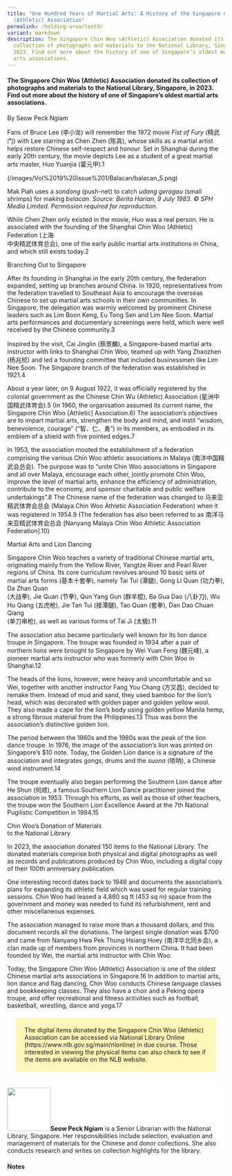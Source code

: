 ```yaml
---
title: "One Hundred Years of Martial Arts: A History of the Singapore Chin Woo
  (Athletic) Association"
permalink: /holding-area/test9/
variant: markdown
description: The Singapore Chin Woo (Athletic) Association donated its
  collection of photographs and materials to the National Library, Singapore, in
  2023. Find out more about the history of one of Singapore’s oldest martial
  arts associations.
---
```

#### The Singapore Chin Woo (Athletic) Association donated its collection of photographs and materials to the National Library, Singapore, in 2023. Find out more about the history of one of Singapore’s oldest martial arts associations.  
By Seow Peck Ngiam

Fans of Bruce Lee (李小龙) will remember the 1972 movie _Fist of Fury_ (精武门) with Lee starring as Chen Zhen (陈真), whose skills as a martial artist helps restore Chinese self-respect and honour. Set in Shanghai during the early 20th century, the movie depicts Lee as a student of a great martial arts master, Huo Yuanjia (霍元甲).1

(/images/Vol%2019%20Issue%201/Balacan/balacan_5.png)
<div style="background-color: white;">Mak Piah uses a <i>sondong</i> (push-net) to catch <i>udang geragau</i> (small shrimps) for making <i>belacan</i>. <i>Source: Berita Harian, 9 July 1983. ©&nbsp;SPH Media Limited. Permission required for reproduction.</i></div>

While Chen Zhen only existed in the movie, Huo was a real person. He is associated with the founding of the Shanghai Chin Woo (Athletic) Federation (上海  
中央精武体育总会), one of the early public martial arts institutions in China, and which still exists today.2 &nbsp; &nbsp;

Branching Out to Singapore

After its founding in Shanghai in the early 20th century, the federation expanded, setting up branches around China. In 1920, representatives from the federation travelled to Southeast Asia to encourage the overseas Chinese to set up martial arts schools in their own communities. In Singapore, the delegation was warmly welcomed by prominent Chinese leaders such as Lim Boon Keng, Eu Tong Sen and Lim Nee Soon. Martial arts performances and documentary screenings were held, which were well received by the Chinese community.3

Inspired by the visit, Cai Jinglin (蔡景麟), a Singapore-based martial arts instructor with links to Shanghai Chin Woo, teamed up with Yang Zhaozhen (杨兆桢) and led a founding committee that included businessmen like Lim Nee Soon. The Singapore branch of the federation was established in 1921.4&nbsp;

About a year later, on 9 August 1922, it was officially registered by the colonial government as the Chinese Chin Wu (Athletic) Association (星洲中国精武体育会).5 (In 1960, the organisation assumed its current name, the Singapore Chin Woo \[Athletic\] Association.6) The association’s objectives are to impart martial arts, strengthen the body and mind, and instil “wisdom, benevolence, courage” (“智、仁、勇”) in its members, as embodied in its emblem of a shield with five pointed edges.7

In 1953, the association mooted the establishment of a federation comprising the various Chin Woo athletic associations in Malaya (南洋中国精武会总会). The purpose was to “unite Chin Woo associations in Singapore and all over Malaya, encourage each other, jointly promote Chin Woo, improve the level of martial arts, enhance the efficiency of administration, contribute to the economy, and sponsor charitable and public welfare undertakings”.8 The Chinese name of the federation was changed to 马来亚精武体育会总会 (Malaya Chin Woo Athletic Association Federation) when it was registered in 1954.9 (The federation has also been referred to as 南洋马来亚精武体育会总会 \[Nanyang Malaya Chin Woo Athletic Association Federation\].10)

Martial Arts and Lion Dancing&nbsp;

Singapore Chin Woo teaches a variety of traditional Chinese martial arts, originating mainly from the Yellow River, Yangtze River and Pearl River regions of China. Its core curriculum revolves around 10 basic sets of martial arts forms (基本十套拳), namely Tai Tui (潭腿), Gong Li Quan (功力拳), Da Zhan Quan  
(大战拳), Jie Quan (节拳), Qun Yang Gun (群羊棍), Ba Gua Dao (八卦刀), Wu Hu Qiang (五虎枪), Jie Tan Tui (接潭腿), Tao Quan (套拳), Dan Dao Chuan Qiang  
(单刀串枪), as well as various forms of Tai Ji (太极).11 &nbsp;

The association also became particularly well known for its lion dance troupe in Singapore. The troupe was founded in 1934 after a pair of northern lions were brought to Singapore by Wei Yuan Feng (魏元峰), a pioneer martial arts instructor who was formerly with Chin Woo in Shanghai.12

The heads of the lions, however, were heavy and uncomfortable and so Wei, together with another instructor Fang You Chang (方又昌), decided to remake them. Instead of mud and sand, they used bamboo for the lion’s head, which was decorated with golden paper and golden yellow wool. They also made a cape for the lion’s body using golden yellow Manila hemp, a strong fibrous material from the Philippines.13 Thus was born the association’s distinctive golden lion.

The period between the 1960s and the 1980s was the peak of the lion dance troupe. In 1976, the image of the association’s lion was printed on Singapore’s $10 note. Today, the Golden Lion dance is a signature of the association and integrates gongs, drums and the _suona_ (唢呐), a Chinese wind instrument.14

The troupe eventually also began performing the Southern Lion dance after He Shun (何顺), a famous Southern Lion Dance practitioner joined the association in 1953. Through his efforts, as well as those of other teachers, the troupe won the Southern Lion Excellence Award at the 7th National Pugilistic Competition in 1984.15

Chin Woo’s Donation of Materials  
to the National Library&nbsp;

In 2023, the association donated 150 items to the National Library. The donated materials comprise both physical and digital photographs as well as records and publications produced by Chin Woo, including a digital copy of their 100th anniversary publication.&nbsp;

One interesting record dates back to 1946 and documents the association’s plans for expanding its athletic field which was used for regular training sessions. Chin Woo had leased a 4,880 sq ft (453 sq m) space from the government and money was needed to fund its refurbishment, rent and other miscellaneous expenses.&nbsp;

The association managed to raise more than a thousand dollars, and this document records all the donations. The largest single donation was $700 and came from Nanyang Hwa Pek Thung Hsiang Hoey (南洋华北同乡会), a clan made up of members from provinces in northern China. It had been founded by Wei, the martial arts instructor with Chin Woo.&nbsp;

Today, the Singapore Chin Woo (Athletic) Association is one of the oldest Chinese martial arts associations in Singapore.16 In addition to martial arts, lion dance and flag dancing, Chin Woo conducts Chinese language classes and bookkeeping classes. They also have a choir and a Peking opera troupe, and offer recreational and fitness activities such as football, basketball, wrestling, dance and yoga.17

<div style="background-colour:#fff6ba; padding:20px; margin: 20px; background: #fff6ba">The digital items donated by the Singapore Chin Woo (Athletic) Association can be accessed via National Library Online (https://www.nlb.gov.sg/main/nlonline) in due course. Those interested in viewing the physical items can also check to see if the items are available on the NLB website.</div>


<div style="background-color: white;">
<br>
<img style="width: 100px; height: 100px;" src="/images/Authors/.png"><b>Seow Peck Ngiam</b> is a Senior Librarian with the National Library, Singapore. Her responsibilities include selection, evaluation and management of materials for the Chinese and donor collections. She also conducts research and writes on collection highlights for the library.</div>

#### **Notes**

[^1]: Dwayne Wong (Omowale), “‘No Dogs and No Chinese Allowed’: The Historical Significance of Bruce Lee’s ‘Fist of Fury’,” _HuffPost_, 15 March 2016, https://www.huffpost.com/entry/no-dogs-and-no-chinese-al\_b\_9455424; “Enthusiasts Mark Martial Arts Master Huo Yuanjia’s 150th Birthday in Shanghai,” CGTN, 23 January 2019, https://news.cgtn.com/news/3d3d514f314d544d32457a6333566d54/index.html.

[^2]: Lee Xiu 李秀, “Bai nian jingwu ti yu zai malaixiya de fa zhan ji ying xiang yan jiu” 百年精武体育在马来西亚的发展及影响研究 \[The study of the development and influence of century-old Chin Woo in Malaysia\], _Journal of Huangshan University_ 13, no. 5 (October 2011): 96. (From JSTOR via NLB’s eResources website)

[^3]: Singapore Chin Woo (Athletic) Association, 新加坡精武体育会四十五周年会庆纪念刊 _1921–1966 = Singapore Chin Woo (Athletic) Association, 45th Anniversary Celebration Souvenir_ (Singapore: Singapore Chin Woo \[Athletic\] Association, 1966), 189. (From National Library, Singapore, call no. RCLOS Chinese 796.8159 SIN)

[^4]: Singapore Chin Woo (Athletic) Association, 新加坡精武体育会四十五周年会庆纪念刊, 80.

[^5]: “Our History,” Singapore Chin Woo (Athletic) Association, last accessed 8 January 2024, https://sgchinwoo.com/our-history; Untitled, _Singapore Free Press and Mercantile Advertiser (1884-1942)_, 12 August 1922, 6. (From NewspaperSG)

[^6]: “Our History.” &nbsp;

[^7]: Lee, “Bai nian jingwu ti yu zai malaixiya de fa zhan ji ying xiang yan jiu,” 96–100; “Our Emblem and Flag,” Singapore Chin Woo (Athletic) Association, last accesses 8 January 2024, https://sgchinwoo.com/our-emblem-and-flag/.

[^8]: Gong Pengcheng 龚鹏程, “Jing wu tiyu hui zai nanyang de fa zhan,” 精武体育会在南洋的发展 (The development of the Chin Woo Athletic Association in Southeast Asia), 少林与太极 (_Shaolin and Taiji_), no. 6 (2021), 52–55, https://m.fx361.com/news/2021/1012/8937357.html; “Ge de Jingwuhui dai biao ji yi shang jue zu lianhe jigou ding ming wei Nanyang zhongguo jingwuhui zonghui tong guo zhang cheng xu chu chang wu wei yuan ji ge bu zhi yuan” 各地精武会代表集怡商决组联合机构定名为南洋中国精武会总会通过章程选出常务委员及各部职员 (Representatives of Chinese martial arts associations from various states met in Ipoh and decided on the formation of Nanyang Zhongguo Jingwuhui Zonghui), 南洋商报 _Nanyang Siang Pau_, 6 May 1953, 9. (From NewspaperSG)

[^9]: “Ma jingwu zonghui yi huo zhun zhu ce”马精武总会 已获准注册 (Registration of Chin Woo federation of Malaya has been approved),  
星洲日报 _Sin Chew Jit Poh_, 19 February 1954, 8. (From NewspaperSG)

[^10]: Singapore Chin Woo (Athletic) Association, 新加坡精武体育会五十周年会庆纪念刊 _1921–1971 = Singapore Chin Woo (Athletic) Association, 50th Anniversary Celebration Souvenir_ (Singapore: Singapore Chin Woo \[Athletic\] Association, 1971), 240. (From National Library, Singapore, call no. RCLOS Chinese 796.8155095957 SIN)

[^11]: “Martial Arts,” Singapore Chin Woo (Athletic) Association, last accessed 8 January 2024, https://sgchinwoo.com/martial-arts/.

[^12]: Singapore Chin Woo (Athletic) Association, 新加坡精武体育会四十五周年会庆纪念刊, 80.

[^13]: “Oriental Papermaking Fibres,” Centre for Cultural Materials Conservation, last accessed 8 January 2024, https://cultural-conservation.unimelb.edu.au/manilahempabaca.html.

[^14]: Singapore Chin Woo (Athletic) Association, 新加坡精武体育会一百周年纪念刊 = _Singapore Chin Woo (Athletic) Association 100 Anniversary_ (Singapore: Singapore Chin Woo \[Athletic\] Association, 2021),66–67. (From National Library, Singapore, call no. RSING Chinese 796.8155095957 SIN)

[^15]: Singapore Chin Woo (Athletic) Association, 新加坡精武体育会一百周年纪念刊, 66–67.

[^16]: “Our History.”

[^17]: Singapore Chin Woo (Athletic) Association, 新加坡精武体育会一百周年纪念刊, 34.lky19700918)&nbsp;